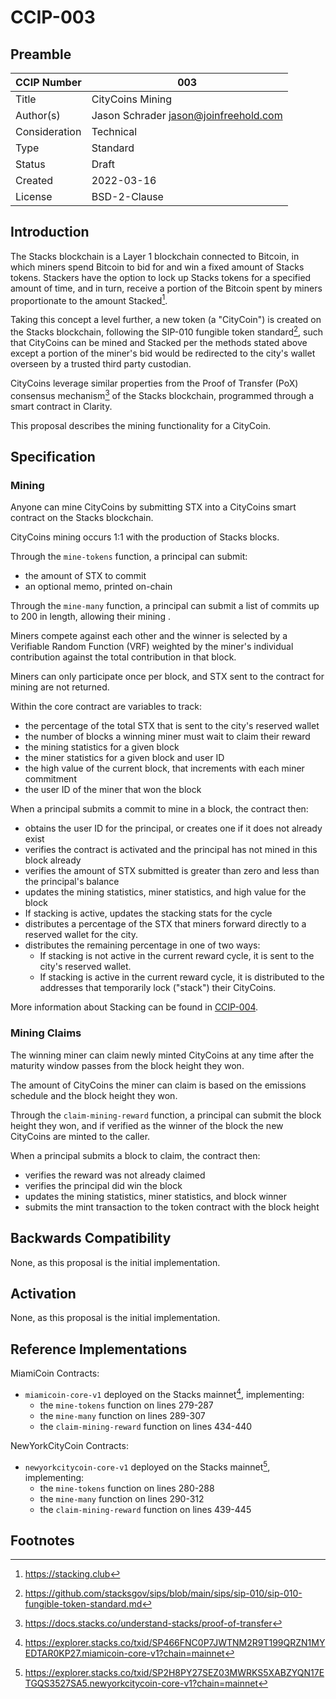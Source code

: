 # CCIP-003

## Preamble

| CCIP Number   | 003                                   |
| ------------- | ------------------------------------- |
| Title         | CityCoins Mining                      |
| Author(s)     | Jason Schrader jason@joinfreehold.com |
| Consideration | Technical                             |
| Type          | Standard                              |
| Status        | Draft                                 |
| Created       | 2022-03-16                            |
| License       | BSD-2-Clause                          |

## Introduction

The Stacks blockchain is a Layer 1 blockchain connected to Bitcoin, in which miners spend Bitcoin to bid for and win a fixed amount of Stacks tokens. Stackers have the option to lock up Stacks tokens for a specified amount of time, and in turn, receive a portion of the Bitcoin spent by miners proportionate to the amount Stacked[^1].

Taking this concept a level further, a new token (a "CityCoin") is created on the Stacks blockchain, following the SIP-010 fungible token standard[^2], such that CityCoins can be mined and Stacked per the methods stated above except a portion of the miner's bid would be redirected to the city's wallet overseen by a trusted third party custodian.

CityCoins leverage similar properties from the Proof of Transfer (PoX) consensus mechanism[^3] of the Stacks blockchain, programmed through a smart contract in Clarity.

This proposal describes the mining functionality for a CityCoin.

## Specification

### Mining

Anyone can mine CityCoins by submitting STX into a CityCoins smart contract on the Stacks blockchain.

CityCoins mining occurs 1:1 with the production of Stacks blocks.

Through the `mine-tokens` function, a principal can submit:

- the amount of STX to commit
- an optional memo, printed on-chain

Through the `mine-many` function, a principal can submit a list of commits up to 200 in length, allowing their mining .

Miners compete against each other and the winner is selected by a Verifiable Random Function (VRF) weighted by the miner's individual contribution against the total contribution in that block.

Miners can only participate once per block, and STX sent to the contract for mining are not returned.

Within the core contract are variables to track:

- the percentage of the total STX that is sent to the city's reserved wallet
- the number of blocks a winning miner must wait to claim their reward
- the mining statistics for a given block
- the miner statistics for a given block and user ID
- the high value of the current block, that increments with each miner commitment
- the user ID of the miner that won the block

When a principal submits a commit to mine in a block, the contract then:

- obtains the user ID for the principal, or creates one if it does not already exist
- verifies the contract is activated and the principal has not mined in this block already
- verifies the amount of STX submitted is greater than zero and less than the principal's balance
- updates the mining statistics, miner statistics, and high value for the block
- If stacking is active, updates the stacking stats for the cycle
- distributes a percentage of the STX that miners forward directly to a reserved wallet for the city.
- distributes the remaining percentage in one of two ways:
  - If stacking is not active in the current reward cycle, it is sent to the city's reserved wallet.
  - If stacking is active in the current reward cycle, it is distributed to the addresses that temporarily lock ("stack") their CityCoins.

More information about Stacking can be found in [CCIP-004](../ccip-004/ccip-004-citycoins-stacking.md).

### Mining Claims

The winning miner can claim newly minted CityCoins at any time after the maturity window passes from the block height they won.

The amount of CityCoins the miner can claim is based on the emissions schedule and the block height they won.

Through the `claim-mining-reward` function, a principal can submit the block height they won, and if verified as the winner of the block the new CityCoins are minted to the caller.

When a principal submits a block to claim, the contract then:

- verifies the reward was not already claimed
- verifies the principal did win the block
- updates the mining statistics, miner statistics, and block winner
- submits the mint transaction to the token contract with the block height

## Backwards Compatibility

None, as this proposal is the initial implementation.

## Activation

None, as this proposal is the initial implementation.

## Reference Implementations

MiamiCoin Contracts:

- `miamicoin-core-v1` deployed on the Stacks mainnet[^4], implementing:
  - the `mine-tokens` function on lines 279-287
  - the `mine-many` function on lines 289-307
  - the `claim-mining-reward` function on lines 434-440

NewYorkCityCoin Contracts:

- `newyorkcitycoin-core-v1` deployed on the Stacks mainnet[^5], implementing:
  - the `mine-tokens` function on lines 280-288
  - the `mine-many` function on lines 290-312
  - the `claim-mining-reward` function on lines 439-445

## Footnotes

[^1]: https://stacking.club
[^2]: https://github.com/stacksgov/sips/blob/main/sips/sip-010/sip-010-fungible-token-standard.md
[^3]: https://docs.stacks.co/understand-stacks/proof-of-transfer
[^4]: https://explorer.stacks.co/txid/SP466FNC0P7JWTNM2R9T199QRZN1MYEDTAR0KP27.miamicoin-core-v1?chain=mainnet
[^5]: https://explorer.stacks.co/txid/SP2H8PY27SEZ03MWRKS5XABZYQN17ETGQS3527SA5.newyorkcitycoin-core-v1?chain=mainnet
